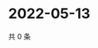 # 2022-05-13

共 0 条

<!-- BEGIN WEIBO -->
<!-- 最后更新时间 Fri May 13 2022 07:14:22 GMT+0800 (China Standard Time) -->

<!-- END WEIBO -->
